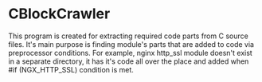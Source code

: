 # CBlockCrawler

This program is created for extracting required code parts from C source files. It's main purpose is finding module's parts that are added to code via preprocessor conditions. For example, nginx http_ssl module doesn't exist in a separate directory, it has it's code all over the place and added when #if (NGX_HTTP_SSL) condition is met.  
